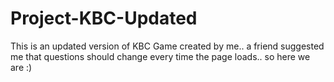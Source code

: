 # Project-KBC-Updated
This is an updated version of KBC Game created by me.. a friend suggested me that questions should change every time the page loads.. so here we are :)
